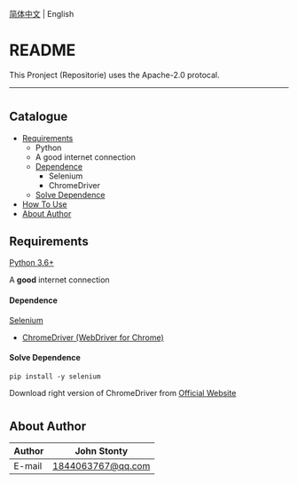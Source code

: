 [简体中文](README_CN.md) | English

README
======

This Pronject (Repositorie) uses the Apache-2.0 protocal.

---------------------
#


## Catalogue
* [Requirements](#Requirements)
    * Python
    * A good internet connection
    * [Dependence](#Dependence)
        * Selenium
        * ChromeDriver
    * [Solve Dependence](#Solve-Dependence)
* [How To Use](#How-To-Use)
* [About Author](#About-Author)

## Requirements
[Python 3.6+](https://www.python.org/downloads/)

A **good** internet connection

#### Dependence
[Selenium](https://www.seleniumhq.org/)
* [ChromeDriver (WebDriver for Chrome)](https://sites.google.com/a/chromium.org/chromedriver/)

#### Solve Dependence
```pip install -y selenium```

Download right version of ChromeDriver from [Official Website](https://sites.google.com/a/chromium.org/chromedriver/downloads/)
#


## About Author
|Author|John Stonty
|---|---
|E-mail|1844063767@qq.com
